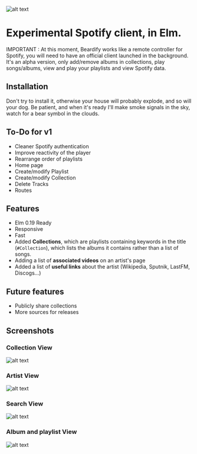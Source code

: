 ![alt text](http://i.imgur.com/2HRvcVq.png "Logo")

# Experimental Spotify client, in Elm.
IMPORTANT : At this moment, Beardify works like a remote controller for Spotify, you will need to have an official client launched in the background. It's an alpha version, only add/remove albums in collections, play songs/albums, view and play your playlists and view Spotify data.

## Installation
Don't try to install it, otherwise your house will probably explode, and so will your dog. Be patient, and when it's ready I'll make smoke signals in the sky, watch for a bear symbol in the clouds.

## To-Do for v1
- Cleaner Spotify authentication
- Improve reactivity of the player
- Rearrange order of playlists
- Home page
- Create/modify Playlist
- Create/modify Collection
- Delete Tracks
- Routes

## Features
- Elm 0.19 Ready
- Responsive
- Fast
- Added __Collections__, which are playlists containing keywords in the title (`#Collection`), which lists the albums it contains rather than a list of songs. 
- Adding a list of __associated videos__ on an artist's page
- Added a list of __useful links__ about the artist (Wikipedia, Sputnik, LastFM, Discogs...)

## Future features
- Publicly share collections
- More sources for releases

## Screenshots

### Collection View
![alt text](http://i.imgur.com/AUuStbT.png "Collection View")

### Artist View
![alt text](http://i.imgur.com/N5fTWGJ.png "Artist View")

### Search View
![alt text](http://i.imgur.com/9FhnUTT.png "Search View")

### Album and playlist View
![alt text](http://i.imgur.com/EYDyCtA.png "Album View")
